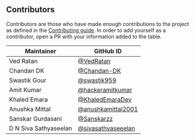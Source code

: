 ## Contributors

Contributors are those who have made enough contributions to the project as defined in the [Contributing guide](https://kyverno.io/community/#contributing). In order to add yourself as a contributor, open a PR with your information added to the table.

| Maintainer               | GitHub ID                                              |
|--------------------------|--------------------------------------------------------|
| Ved Ratan                | [@VedRatan](https://github.com/VedRatan)               |
| Chandan DK               | [@Chandan-DK](https://github.com/Chandan-DK)           |
| Swastik Gour             | [@swastik959](https://github.com/swastik959)           |
| Amit Kumar               | [@hackeramitkumar](https://github.com/hackeramitkumar) |
| Khaled Emara             | [@KhaledEmaraDev](https://github.com/KhaledEmaraDev)   |
| Anushka Mittal           | [@anushkamittal2001](https://github.com/anushkamittal2001)|
| Sanskar Gurdasani        | [@Sanskarzz](https://github.com/Sanskarzz) |
| D N Siva Sathyaseelan    | [@sivasathyaseeelan](https://github.com/sivasathyaseeelan)|
